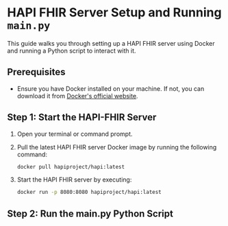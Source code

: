 # HAPI FHIR Server Setup and Running `main.py`

This guide walks you through setting up a HAPI FHIR server using Docker and running a Python script to interact with it.

## Prerequisites

- Ensure you have Docker installed on your machine. If not, you can download it from [Docker's official website](https://www.docker.com/products/docker-desktop).

## Step 1: Start the HAPI-FHIR Server

1. Open your terminal or command prompt.
2. Pull the latest HAPI FHIR server Docker image by running the following command:

   ```sh
   docker pull hapiproject/hapi:latest
3. Start the HAPI FHIR server by executing:
    ```sh
    docker run -p 8080:8080 hapiproject/hapi:latest

## Step 2: Run the main.py Python Script

